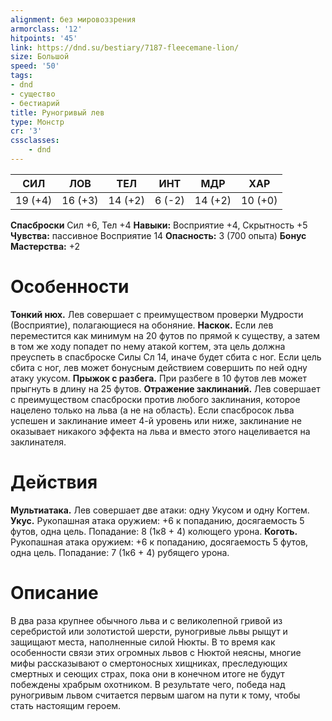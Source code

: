 ```yaml
---
alignment: без мировоззрения
armorclass: '12'
hitpoints: '45'
link: https://dnd.su/bestiary/7187-fleecemane-lion/
size: Большой
speed: '50'
tags:
- dnd
- существо
- бестиарий
title: Руногривый лев
type: Монстр
cr: '3'
cssclasses:
    - dnd
---
```



| СИЛ | ЛОВ | ТЕЛ | ИНТ | МДР | ХАР |
|---|---|---|---|---|---|
| 19 (+4) | 16 (+3) | 14 (+2) | 6 (-2) | 14 (+2) | 10 (+0) |
**Спасброски** Сил +6, Тел +4
**Навыки:** Восприятие +4, Скрытность +5
**Чувства:** пассивное Восприятие 14
**Опасность:** 3 (700 опыта)
**Бонус Мастерства:** +2


# Особенности
**Тонкий нюх.** Лев совершает с преимуществом проверки Мудрости (Восприятие), полагающиеся на обоняние.
**Наскок.** Если лев переместится как минимум на 20 футов по прямой к существу, а затем в том же ходу попадет по нему атакой когтем, эта цель должна преуспеть в спасброске Силы Сл 14, иначе будет сбита с ног. Если цель сбита с ног, лев может бонусным действием совершить по ней одну атаку укусом.
**Прыжок с разбега.** При разбеге в 10 футов лев может прыгнуть в длину на 25 футов.
**Отражение заклинаний.** Лев совершает с преимуществом спасброски против любого заклинания, которое нацелено только на льва (а не на область). Если спасбросок льва успешен и заклинание имеет 4-й уровень или ниже, заклинание не оказывает никакого эффекта на льва и вместо этого нацеливается на заклинателя.


# Действия
**Мультиатака.** Лев совершает две атаки: одну Укусом и одну Когтем.
**Укус.** Рукопашная атака оружием: +6 к попаданию, досягаемость 5 футов, одна цель. Попадание: 8 (1к8 + 4) колющего урона.
**Коготь.** Рукопашная атака оружием: +6 к попаданию, досягаемость 5 футов, одна цель. Попадание: 7 (1к6 + 4) рубящего урона.


# Описание
В два раза крупнее обычного льва и с великолепной гривой из серебристой или золотистой шерсти, руногривые львы рыщут и защищают места, наполненные силой Нюкты. В то время как особенности связи этих огромных львов с Нюктой неясны, многие мифы рассказывают о смертоносных хищниках, преследующих смертных и сеющих страх, пока они в конечном итоге не будут побеждены храбрым охотником. В результате чего, победа над руногривым львом считается первым шагом на пути к тому, чтобы стать настоящим героем.